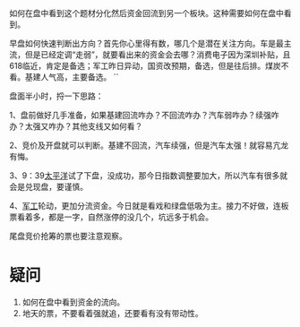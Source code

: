 如何在盘中看到这个题材分化然后资金回流到另一个板块。这种需要如何在盘中看到。

早盘如何快速判断出方向？首先你心里得有数，哪几个是潜在关注方向。车是最主流，但是已经定调“走弱”，就要看出来的资金会去哪？消费电子因为深圳补贴，且618临近，肯定是备选；军工昨日异动，国资改预期，备选，但是往后排。煤炭不看。基建人气高，主要备选。
``

盘面半小时，捋一下思路：  
  
1、盘前做好几手准备，如果基建回流咋办？不回流咋办？汽车弱咋办？续强咋办？太强又咋办？其他支线又如何看？  
  
2、竞价及开盘就可以判断。基建不回流，汽车续强，但是汽车太强！就容易亢龙有悔。  
  
3、9：39[太平洋](https://www.taoguba.com.cn/new/stockbar/barRedirect?stockName=%E5%A4%AA%E5%B9%B3%E6%B4%8B)试了下盘，没成功，那今日指数调整要加大，所以汽车有很多就会是兑现盘，要谨慎。  
  
4、[军工](https://www.taoguba.com.cn/new/stockbar/other/barRedirect?type=1&&gnName=%E5%86%9B%E5%B7%A5)轮动，更加分流资金。今日就是看戏和绿盘低吸为主。接力不好做，连板票看着多，都是一字，自然涨停的没几个，坑远多于机会。

尾盘竞价抢筹的票也要注意观察。
# 疑问
1. 如何在盘中看到资金的流向。
2. 地天的票，不要看着强就追，还要看有没有带动性。
